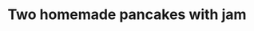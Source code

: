 ---
title: 'Two homemade pancakes with jam'
description: ""
image: d9d5d79be0895e984bbd42f6b5d0861b8252c244
price: '35'
size: '2'
meta:
    id: 8xde2f81ba24a8951658a45583feed4a98b4f37e
    parentId: f20f57fa9c3d8bff0902cfb33f350091a3a48d51
    language: en
---